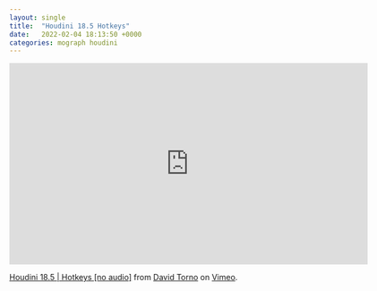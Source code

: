```yaml
---
layout: single
title:  "Houdini 18.5 Hotkeys"
date:   2022-02-04 18:13:50 +0000
categories: mograph houdini
---
```


<iframe src="https://player.vimeo.com/video/609484913?h=3e42fef99e" width="640" height="360" frameborder="0" allow="autoplay; fullscreen; picture-in-picture" allowfullscreen></iframe>
<p><a href="https://vimeo.com/609484913">Houdini 18.5 | Hotkeys [no audio]</a> from <a href="https://vimeo.com/davidtorno">David Torno</a> on <a href="https://vimeo.com">Vimeo</a>.</p>
